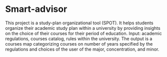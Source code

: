 # Smart-advisor
This project is a study-plan organizational tool (SPOT).
It helps students organize their academic study plan within a university by providing insights on the choice of their courses for their period of education.
Input: academic regulations, courses catalog, rules within the university.
The output is a courses map categorizing courses on number of years specified by the regulations and choices of the user of the major, concentration, and minor.
